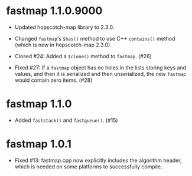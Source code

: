 fastmap 1.1.0.9000
=============

* Updated hopscotch-map library to 2.3.0.

* Changed `fastmap`'s `$has()` method to use C++ `contains()` method (which is new in hopscotch-map 2.3.0).

* Closed #24: Added a `$clone()` method to `fastmap`. (#26)

* Fixed #27: If a `fastmap` object has no holes in the lists storing keys and values, and then it is serialized and then unserialized, the new `fastmap` would contain zero items. (#28)

fastmap 1.1.0
=============

* Added `faststack()` and `fastqueue()`. (#15)

fastmap 1.0.1
=============

* Fixed #13: fastmap.cpp now explicitly includes the algorithm header, which is needed on some platforms to successfully compile.
